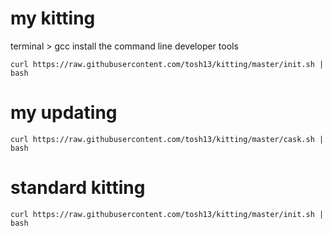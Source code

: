 # my kitting
terminal > gcc
install the command line developer tools

`curl https://raw.githubusercontent.com/tosh13/kitting/master/init.sh | bash`

# my updating
`curl https://raw.githubusercontent.com/tosh13/kitting/master/cask.sh | bash`

# standard kitting
`curl https://raw.githubusercontent.com/tosh13/kitting/master/init.sh | bash`
